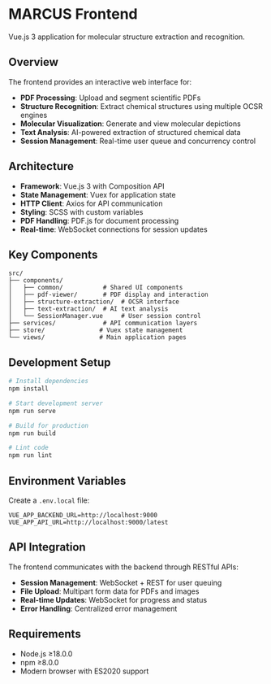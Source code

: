 # MARCUS Frontend

Vue.js 3 application for molecular structure extraction and recognition.

## Overview

The frontend provides an interactive web interface for:
- **PDF Processing**: Upload and segment scientific PDFs
- **Structure Recognition**: Extract chemical structures using multiple OCSR engines
- **Molecular Visualization**: Generate and view molecular depictions
- **Text Analysis**: AI-powered extraction of structured chemical data
- **Session Management**: Real-time user queue and concurrency control

## Architecture

- **Framework**: Vue.js 3 with Composition API
- **State Management**: Vuex for application state
- **HTTP Client**: Axios for API communication
- **Styling**: SCSS with custom variables
- **PDF Handling**: PDF.js for document processing
- **Real-time**: WebSocket connections for session updates

## Key Components

```
src/
├── components/
│   ├── common/           # Shared UI components
│   ├── pdf-viewer/       # PDF display and interaction
│   ├── structure-extraction/  # OCSR interface
│   ├── text-extraction/  # AI text analysis
│   └── SessionManager.vue     # User session control
├── services/             # API communication layers
├── store/               # Vuex state management
└── views/               # Main application pages
```

## Development Setup

```bash
# Install dependencies
npm install

# Start development server
npm run serve

# Build for production
npm run build

# Lint code
npm run lint
```

## Environment Variables

Create a `.env.local` file:
```env
VUE_APP_BACKEND_URL=http://localhost:9000
VUE_APP_API_URL=http://localhost:9000/latest
```

## API Integration

The frontend communicates with the backend through RESTful APIs:
- **Session Management**: WebSocket + REST for user queuing
- **File Upload**: Multipart form data for PDFs and images
- **Real-time Updates**: WebSocket for progress and status
- **Error Handling**: Centralized error management

## Requirements

- Node.js ≥18.0.0
- npm ≥8.0.0
- Modern browser with ES2020 support
